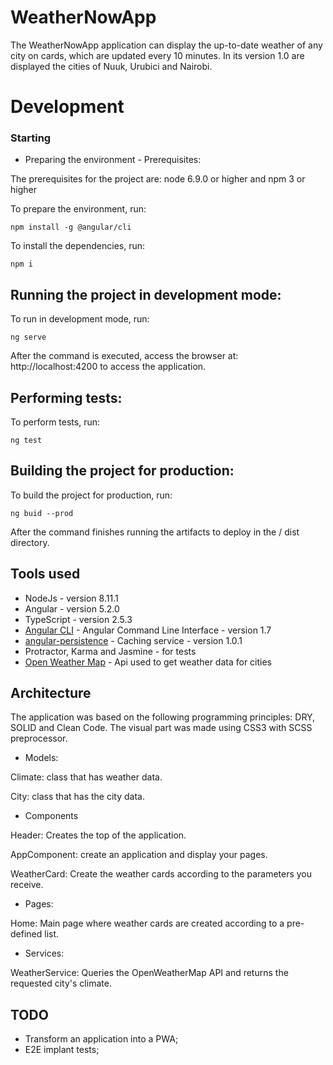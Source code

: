 # WeatherNowApp

The WeatherNowApp application can display the up-to-date weather of any city on cards, which are updated every 10 minutes. In its version 1.0 are displayed the cities of Nuuk, Urubici and Nairobi.

# Development

### Starting

* Preparing the environment - Prerequisites:

The prerequisites for the project are: node 6.9.0 or higher and npm 3 or higher

To prepare the environment, run:

```
npm install -g @angular/cli
```

To install the dependencies, run:

```
npm i
```

## Running the project in development mode:

To run in development mode, run:

```
ng serve
```

After the command is executed, access the browser at: http://localhost:4200 to access the application.

## Performing tests:

To perform tests, run:

```
ng test
```

## Building the project for production:

To build the project for production, run:

```
ng buid --prod
```

After the command finishes running the artifacts to deploy in the / dist directory.

## Tools used

* NodeJs - version 8.11.1
* Angular - version 5.2.0
* TypeScript - version 2.5.3
* [Angular CLI](https://github.com/angular/angular-cli) - Angular Command Line Interface - version 1.7
* [angular-persistence](https://github.com/darkarena1/angular-persistence/) - Caching service - version 1.0.1
* Protractor, Karma and Jasmine - for tests
* [Open Weather Map](https://openweathermap.org/) - Api used to get weather data for cities

## Architecture

The application was based on the following programming principles: DRY, SOLID and Clean Code.
The visual part was made using CSS3 with SCSS preprocessor.

* Models:

Climate: class that has weather data.

City: class that has the city data.

* Components

Header: Creates the top of the application.

AppComponent: create an application and display your pages.

WeatherCard: Create the weather cards according to the parameters you receive.

* Pages:

Home: Main page where weather cards are created according to a pre-defined list.

* Services:

WeatherService: Queries the OpenWeatherMap API and returns the requested city's climate.

## TODO
* Transform an application into a PWA;
* E2E implant tests;
